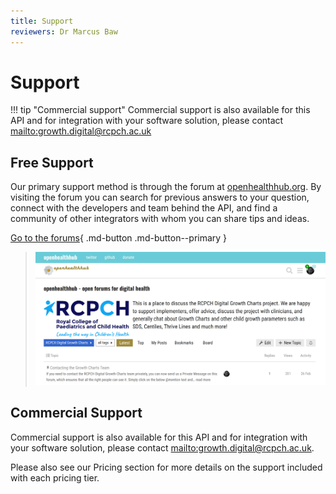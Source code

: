 ```yaml
---
title: Support
reviewers: Dr Marcus Baw
---
```

# Support


!!! tip "Commercial support"
    Commercial support is also available for this API and for integration with your software solution, please contact <mailto:growth.digital@rcpch.ac.uk>
    
## Free Support

Our primary support method is through the forum at [openhealthhub.org](https://openhealthhub.org/c/rcpch-digital-growth-charts). By visiting the forum you can search for previous answers to your question, connect with the developers and team behind the API, and find a community of other integrators with whom you can share tips and ideas.

[Go to the forums](https://openhealthhub.org/c/rcpch-digital-growth-charts){ .md-button .md-button--primary }

> ![open-health-hub-screenshot](../_assets/ohh-screenshot.png)

## Commercial Support

Commercial support is also available for this API and for integration with your software solution, please contact <mailto:growth.digital@rcpch.ac.uk>.

Please also see our Pricing section for more details on the support included with each pricing tier.